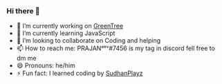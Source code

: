 ### Hi there 👋

- 🔭 I’m currently working on [GreenTree](https://greentree.cf)
- 🌱 I’m currently learning JavaScript
- 👯 I’m looking to collaborate on Coding and helping
- 📫 How to reach me: PRAJANᵈᵉᵛ#7456 is my tag in discord fell free to dm me
- 😄 Pronouns: he/him
- ⚡ Fun fact: I learned coding by [SudhanPlayz](https://github.com/SudhanPlayz)
